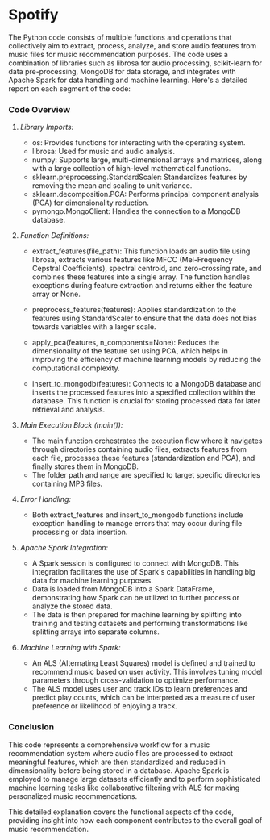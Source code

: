 # Spotify
The Python code consists of multiple functions and operations that collectively aim to extract, process, analyze, and store audio features from music files for music recommendation purposes. The code uses a combination of libraries such as librosa for audio processing, scikit-learn for data pre-processing, MongoDB for data storage, and integrates with Apache Spark for data handling and machine learning. Here's a detailed report on each segment of the code:

### Code Overview

1. *Library Imports:*
   - os: Provides functions for interacting with the operating system.
   - librosa: Used for music and audio analysis.
   - numpy: Supports large, multi-dimensional arrays and matrices, along with a large collection of high-level mathematical functions.
   - sklearn.preprocessing.StandardScaler: Standardizes features by removing the mean and scaling to unit variance.
   - sklearn.decomposition.PCA: Performs principal component analysis (PCA) for dimensionality reduction.
   - pymongo.MongoClient: Handles the connection to a MongoDB database.

2. *Function Definitions:*
   - extract_features(file_path): This function loads an audio file using librosa, extracts various features like MFCC (Mel-Frequency Cepstral Coefficients), spectral centroid, and zero-crossing rate, and combines these features into a single array. The function handles exceptions during feature extraction and returns either the feature array or None.
   
   - preprocess_features(features): Applies standardization to the features using StandardScaler to ensure that the data does not bias towards variables with a larger scale.
   
   - apply_pca(features, n_components=None): Reduces the dimensionality of the feature set using PCA, which helps in improving the efficiency of machine learning models by reducing the computational complexity.
   
   - insert_to_mongodb(features): Connects to a MongoDB database and inserts the processed features into a specified collection within the database. This function is crucial for storing processed data for later retrieval and analysis.

3. *Main Execution Block (main()):*
   - The main function orchestrates the execution flow where it navigates through directories containing audio files, extracts features from each file, processes these features (standardization and PCA), and finally stores them in MongoDB.
   - The folder path and range are specified to target specific directories containing MP3 files.

4. *Error Handling:*
   - Both extract_features and insert_to_mongodb functions include exception handling to manage errors that may occur during file processing or data insertion.

5. *Apache Spark Integration:*
   - A Spark session is configured to connect with MongoDB. This integration facilitates the use of Spark's capabilities in handling big data for machine learning purposes.
   - Data is loaded from MongoDB into a Spark DataFrame, demonstrating how Spark can be utilized to further process or analyze the stored data. 
   - The data is then prepared for machine learning by splitting into training and testing datasets and performing transformations like splitting arrays into separate columns.

6. *Machine Learning with Spark:*
   - An ALS (Alternating Least Squares) model is defined and trained to recommend music based on user activity. This involves tuning model parameters through cross-validation to optimize performance.
   - The ALS model uses user and track IDs to learn preferences and predict play counts, which can be interpreted as a measure of user preference or likelihood of enjoying a track.

### Conclusion

This code represents a comprehensive workflow for a music recommendation system where audio files are processed to extract meaningful features, which are then standardized and reduced in dimensionality before being stored in a database. Apache Spark is employed to manage large datasets efficiently and to perform sophisticated machine learning tasks like collaborative filtering with ALS for making personalized music recommendations.

This detailed explanation covers the functional aspects of the code, providing insight into how each component contributes to the overall goal of music recommendation.
